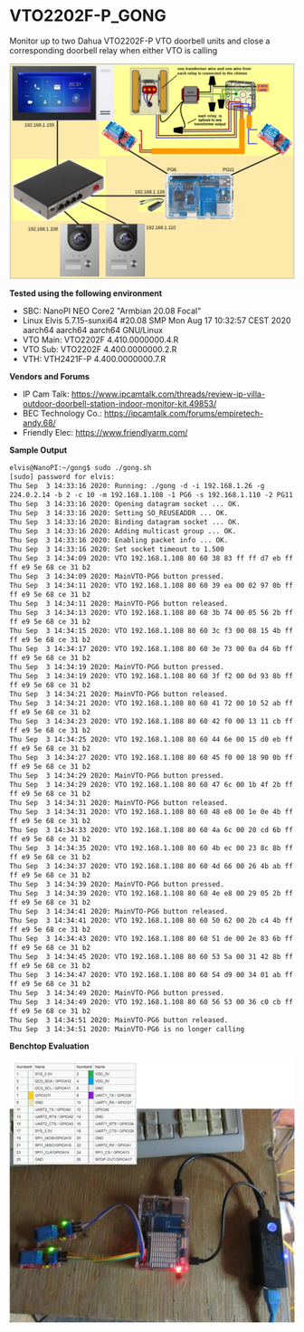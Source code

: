 # VTO2202F-P_GONG
Monitor up to two Dahua VTO2202F-P VTO doorbell units and close a corresponding doorbell relay when either VTO is calling

![Deployment on NanoPI NEO Core2](https://github.com/newfoundlandplucky/VTO2202F-P_GONG/blob/master/documentation/Delpoyment.jpg?raw=true)

**Tested using the following environment**
* SBC: NanoPI NEO Core2 "Armbian 20.08 Focal"
* Linux Elvis 5.7.15-sunxi64 #20.08 SMP Mon Aug 17 10:32:57 CEST 2020 aarch64 aarch64 aarch64 GNU/Linux
* VTO Main: VTO2202F 4.410.0000000.4.R
* VTO Sub: VTO2202F 4.400.0000000.2.R
* VTH: VTH2421F-P 4.400.0000000.7.R

**Vendors and Forums**
* IP Cam Talk: https://www.ipcamtalk.com/threads/review-ip-villa-outdoor-doorbell-station-indoor-monitor-kit.49853/
* BEC Technology Co.: https://ipcamtalk.com/forums/empiretech-andy.68/
* Friendly Elec: https://www.friendlyarm.com/

**Sample Output**
```
elvis@NanoPI:~/gong$ sudo ./gong.sh
[sudo] password for elvis:
Thu Sep  3 14:33:16 2020: Running: ./gong -d -i 192.168.1.26 -g 224.0.2.14 -b 2 -c 10 -m 192.168.1.108 -1 PG6 -s 192.168.1.110 -2 PG11
Thu Sep  3 14:33:16 2020: Opening datagram socket ... OK.
Thu Sep  3 14:33:16 2020: Setting SO_REUSEADDR ... OK.
Thu Sep  3 14:33:16 2020: Binding datagram socket ... OK.
Thu Sep  3 14:33:16 2020: Adding multicast group ... OK.
Thu Sep  3 14:33:16 2020: Enabling packet info ... OK.
Thu Sep  3 14:33:16 2020: Set socket timeout to 1.500
Thu Sep  3 14:34:09 2020: VTO 192.168.1.108 80 60 38 83 ff ff d7 eb ff ff e9 5e 68 ce 31 b2
Thu Sep  3 14:34:09 2020: MainVTO-PG6 button pressed.
Thu Sep  3 14:34:11 2020: VTO 192.168.1.108 80 60 39 ea 00 02 97 0b ff ff e9 5e 68 ce 31 b2
Thu Sep  3 14:34:11 2020: MainVTO-PG6 button released.
Thu Sep  3 14:34:13 2020: VTO 192.168.1.108 80 60 3b 74 00 05 56 2b ff ff e9 5e 68 ce 31 b2
Thu Sep  3 14:34:15 2020: VTO 192.168.1.108 80 60 3c f3 00 08 15 4b ff ff e9 5e 68 ce 31 b2
Thu Sep  3 14:34:17 2020: VTO 192.168.1.108 80 60 3e 73 00 0a d4 6b ff ff e9 5e 68 ce 31 b2
Thu Sep  3 14:34:19 2020: MainVTO-PG6 button pressed.
Thu Sep  3 14:34:19 2020: VTO 192.168.1.108 80 60 3f f2 00 0d 93 8b ff ff e9 5e 68 ce 31 b2
Thu Sep  3 14:34:21 2020: MainVTO-PG6 button released.
Thu Sep  3 14:34:21 2020: VTO 192.168.1.108 80 60 41 72 00 10 52 ab ff ff e9 5e 68 ce 31 b2
Thu Sep  3 14:34:23 2020: VTO 192.168.1.108 80 60 42 f0 00 13 11 cb ff ff e9 5e 68 ce 31 b2
Thu Sep  3 14:34:25 2020: VTO 192.168.1.108 80 60 44 6e 00 15 d0 eb ff ff e9 5e 68 ce 31 b2
Thu Sep  3 14:34:27 2020: VTO 192.168.1.108 80 60 45 f0 00 18 90 0b ff ff e9 5e 68 ce 31 b2
Thu Sep  3 14:34:29 2020: MainVTO-PG6 button pressed.
Thu Sep  3 14:34:29 2020: VTO 192.168.1.108 80 60 47 6c 00 1b 4f 2b ff ff e9 5e 68 ce 31 b2
Thu Sep  3 14:34:31 2020: MainVTO-PG6 button released.
Thu Sep  3 14:34:31 2020: VTO 192.168.1.108 80 60 48 e8 00 1e 0e 4b ff ff e9 5e 68 ce 31 b2
Thu Sep  3 14:34:33 2020: VTO 192.168.1.108 80 60 4a 6c 00 20 cd 6b ff ff e9 5e 68 ce 31 b2
Thu Sep  3 14:34:35 2020: VTO 192.168.1.108 80 60 4b ec 00 23 8c 8b ff ff e9 5e 68 ce 31 b2
Thu Sep  3 14:34:37 2020: VTO 192.168.1.108 80 60 4d 66 00 26 4b ab ff ff e9 5e 68 ce 31 b2
Thu Sep  3 14:34:39 2020: MainVTO-PG6 button pressed.
Thu Sep  3 14:34:39 2020: VTO 192.168.1.108 80 60 4e e8 00 29 05 2b ff ff e9 5e 68 ce 31 b2
Thu Sep  3 14:34:41 2020: MainVTO-PG6 button released.
Thu Sep  3 14:34:41 2020: VTO 192.168.1.108 80 60 50 62 00 2b c4 4b ff ff e9 5e 68 ce 31 b2
Thu Sep  3 14:34:43 2020: VTO 192.168.1.108 80 60 51 de 00 2e 83 6b ff ff e9 5e 68 ce 31 b2
Thu Sep  3 14:34:45 2020: VTO 192.168.1.108 80 60 53 5a 00 31 42 8b ff ff e9 5e 68 ce 31 b2
Thu Sep  3 14:34:47 2020: VTO 192.168.1.108 80 60 54 d9 00 34 01 ab ff ff e9 5e 68 ce 31 b2
Thu Sep  3 14:34:49 2020: MainVTO-PG6 button pressed.
Thu Sep  3 14:34:49 2020: VTO 192.168.1.108 80 60 56 53 00 36 c0 cb ff ff e9 5e 68 ce 31 b2
Thu Sep  3 14:34:51 2020: MainVTO-PG6 button released.
Thu Sep  3 14:34:51 2020: MainVTO-PG6 is no longer calling
```

**Benchtop Evaluation**

![Benchtop Evaluation](https://github.com/newfoundlandplucky/VTO2202F-P_GONG/blob/master/documentation/BenchTest.jpg?raw=true)
